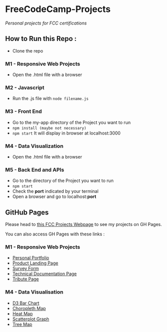 # FreeCodeCamp-Projects
*Personal projects for FCC certifications*
## How to Run this Repo :
* Clone the repo
### M1 - Responsive Web Projects
* Open the .html file with a browser
### M2 - Javascript
* Run the .js file with `node filename.js` 
### M3 - Front End
* Go to the my-app directory of the Project you want to run
* `npm install (maybe not necessary)`
* `npm start` 
It will display in browser at localhost:3000
### M4 - Data Visualization
* Open the .html file with a browser
### M5 - Back End and APIs
* Go to the directory of the Project you want to run
* `npm start` 
* Check the **port** indicated by your terminal
* Open a browser and go to localhost:**port**
## GitHub Pages

Please head to [this FCC Projects Webpage](https://leo-marie.github.io/FreeCodeCamp-Projects/) to see my projects on GH Pages.

You can also access GH Pages with these links :
### M1 - Responsive Web Projects
* [Personal Portfolio](https://leo-marie.github.io/FreeCodeCamp-Projects/M1%20-%20Responsive%20Web%20Design/Personal%20Portfolio%20Webpage/index.html)
* [Product Landing Page](https://leo-marie.github.io/FreeCodeCamp-Projects/M1%20-%20Responsive%20Web%20Design/Product%20Landing%20Page/index.html)
* [Survey Form](https://leo-marie.github.io/FreeCodeCamp-Projects/M1%20-%20Responsive%20Web%20Design/Survey%20Form/index.html)
* [Technical Documentation Page](https://leo-marie.github.io/FreeCodeCamp-Projects/M1%20-%20Responsive%20Web%20Design/Technical%20Documentation%20Page/index.html)
* [Tribute Page](https://leo-marie.github.io/FreeCodeCamp-Projects/M1%20-%20Responsive%20Web%20Design/Tribute%20Page/index.html)
### M4 - Data Visualisation
* [D3 Bar Chart](https://leo-marie.github.io/FreeCodeCamp-Projects/M4%20-%20Data%20Visualisation/D3%20Bar%20Chart/index.html)
* [Choropleth Map](https://leo-marie.github.io/FreeCodeCamp-Projects/M4%20-%20Data%20Visualisation/Choropleth%20Map/index.html)
* [Heat Map](https://leo-marie.github.io/FreeCodeCamp-Projects/M4%20-%20Data%20Visualisation/Heat%20Map/index.html)
* [Scatterplot Graph](https://leo-marie.github.io/FreeCodeCamp-Projects/M4%20-%20Data%20Visualisation/Scatterplot%20Graph/index.html)
* [Tree Map](https://leo-marie.github.io/FreeCodeCamp-Projects/M4%20-%20Data%20Visualisation/Tree%20Map/index.html)